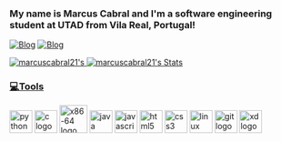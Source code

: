 ### My name is Marcus Cabral and I'm a software engineering student at UTAD from Vila Real, Portugal! 

[![Blog](https://img.shields.io/badge/LinkedIn-0077B5?style=for-the-badge&logo=linkedin&logoColor=white)](https://www.linkedin.com/in/marcus-cabral-529a61233/)
[![Blog](https://img.shields.io/badge/Gmail-D14836?style=for-the-badge&logo=gmail&logoColor=white)](mailto:marcusdavicabral2101@gmail.com)

 <a href="https://github.com/marcuscabral21/marcuscabral21">
    <img src="https://github-readme-stats.vercel.app/api?username=marcuscabral21&show_icons=true&line_height=20&count_private=true&title_color=8c1aff&text_color=ffffff&bg_color=1d1f21&border_color=000000" alt="marcuscabral21's"/>
  </a>
   <a href=https://github.com/marcuscabral21/marcuscabral21">
    <img src="https://github-readme-stats.vercel.app/api/top-langs/?username=Gugaa03&layout=compact&title_color=8c1aff&text_color=ffffff&bg_color=1d1f21&border_color=000000&langs_count=6" alt="marcuscabral21's Stats"/>
 

  ### 💻Tools 
    
  </a>
  <img src="https://cdn.jsdelivr.net/gh/devicons/devicon/icons/python/python-original.svg" height='40' alt="python logo"  />
  <img src="https://cdn.jsdelivr.net/gh/devicons/devicon/icons/c/c-original.svg" height='40' alt="c logo"  />
  <img src="https://user-images.githubusercontent.com/5421823/62779159-4cf76880-baaa-11e9-8318-e20a1aaa913a.png" height='49' alt="x86-64 logo"  />
  <img src="https://cdn.jsdelivr.net/gh/devicons/devicon/icons/java/java-original.svg" height='40' alt="java logo"  />
  <img src="https://cdn.jsdelivr.net/gh/devicons/devicon/icons/javascript/javascript-original.svg" height='40' alt="javascript logo"  />
  <img src="https://cdn.jsdelivr.net/gh/devicons/devicon/icons/html5/html5-original.svg" height='40' alt="html5 logo"  />
  <img src="https://cdn.jsdelivr.net/gh/devicons/devicon/icons/css3/css3-original.svg" height='40' alt="css3 logo"  />
  <img src="https://cdn.jsdelivr.net/gh/devicons/devicon/icons/linux/linux-original.svg" height='40' alt="linux logo"  />
  <img src="https://cdn.jsdelivr.net/gh/devicons/devicon/icons/git/git-original.svg" height='40' alt="git logo"  />
  <img src="https://cdn.jsdelivr.net/gh/devicons/devicon/icons/xd/xd-plain.svg" height='40' alt="xd logo"  />
  </a>
